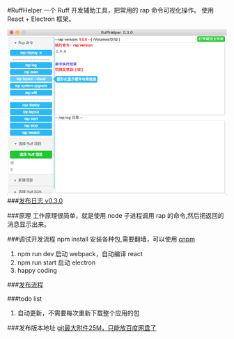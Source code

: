 #RuffHelper
一个 Ruff 开发辅助工具，把常用的 rap 命令可视化操作。
使用 React + Electron 框架。

![preview](./doc/version/v0.3.0.png)
###[发布日志 v0.3.0](doc/ReleaseNotes.MD)

###原理
工作原理很简单，就是使用 node 子进程调用 rap 的命令,然后把返回的消息显示出来。

###调试开发流程
npm install 安装各种包,需要翻墙，可以使用 [cnpm](https://npm.taobao.org/)

1. npm run dev 启动 webpack，自动编译 react
2. npm run start 启动 electron
3. happy coding

###[发布流程](doc/publish.MD)


###todo list
1. 自动更新，不需要每次重新下载整个应用的包


###发布版本地址
[git最大附件25M，只能放百度网盘了](http://pan.baidu.com/s/1kVRI98b#path=%252Fruffhelper)








